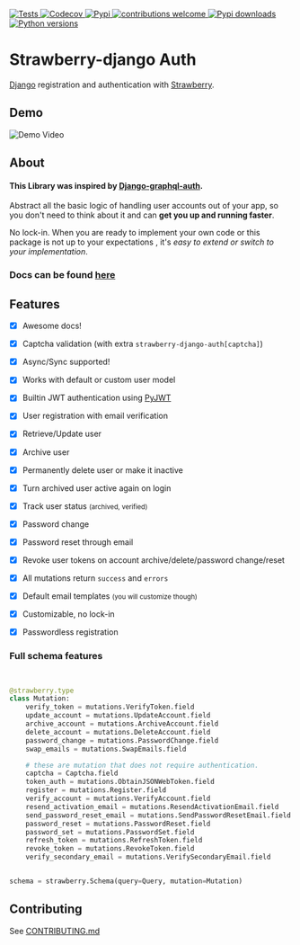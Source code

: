 [
![Tests](https://img.shields.io/github/actions/workflow/status/nrbnlulu/strawberry-django-auth/tests.yml?label=Tests&style=for-the-badge)
](https://github.com/nrbnlulu/strawberry-django-auth/actions/workflows/tests.yml)
[
![Codecov](https://img.shields.io/codecov/c/github/nrbnlulu/strawberry-django-auth?style=for-the-badge)
](https://app.codecov.io/gh/nrbnlulu/strawberry-django-auth)
[
![Pypi](https://img.shields.io/pypi/v/strawberry-django-auth.svg?style=for-the-badge&logo=appveyor)
](https://pypi.org/project/strawberry-django-auth/)
[
![contributions welcome](https://img.shields.io/badge/contributions-welcome-brightgreen.svg?style=for-the-badge&logo=appveyor)
](https://github.com/nrbnlulu/strawberry-django-auth/blob/main/CONTRIBUTING.md)
[
![Pypi downloads](https://img.shields.io/pypi/dm/strawberry-django-auth?style=for-the-badge)
](https://pypistats.org/packages/strawberry-django-auth)
[
![Python versions](https://img.shields.io/pypi/pyversions/strawberry-django-auth?style=social)
](https://pypi.org/project/strawberry-django-auth/)

# Strawberry-django Auth
[Django](https://github.com/django/django) registration and authentication with [Strawberry](https://strawberry.rocks/).

## Demo


![Demo Video](https://github.com/nrbnlulu/strawberry-django-auth/blob/main/demo.gif)


## About
#### This Library was inspired by [Django-graphql-auth](https://github.com/pedrobern/django-graphql-auth/).

Abstract all the basic logic of handling user accounts out of your app,
so you don't need to think about it and can **get you up and running faster**.

No lock-in. When you are ready to implement your own code or this package
is not up to your expectations , it's *easy to extend or switch to
your implementation*.


### Docs can be found [here](https://nrbnlulu.github.io/strawberry-django-auth/)

## Features

* [x] Awesome docs!
* [x] Captcha validation (with extra `strawberry-django-auth[captcha]`)
* [x] Async/Sync supported!
* [x] Works with default or custom user model
* [x] Builtin JWT authentication using [PyJWT](https://github.com/jpadilla/pyjwt)
* [x] User registration with email verification
* [x] Retrieve/Update user
* [x] Archive user
* [x] Permanently delete user or make it inactive
* [x] Turn archived user active again on login
* [x] Track user status <small>(archived, verified)</small>
* [x] Password change
* [x] Password reset through email
* [x] Revoke user tokens on account archive/delete/password change/reset
* [x] All mutations return `success` and `errors`
* [x] Default email templates <small>(you will customize though)</small>
* [x] Customizable, no lock-in
* [x] Passwordless registration


### Full schema features

```python


@strawberry.type
class Mutation:
    verify_token = mutations.VerifyToken.field
    update_account = mutations.UpdateAccount.field
    archive_account = mutations.ArchiveAccount.field
    delete_account = mutations.DeleteAccount.field
    password_change = mutations.PasswordChange.field
    swap_emails = mutations.SwapEmails.field

    # these are mutation that does not require authentication.
    captcha = Captcha.field
    token_auth = mutations.ObtainJSONWebToken.field
    register = mutations.Register.field
    verify_account = mutations.VerifyAccount.field
    resend_activation_email = mutations.ResendActivationEmail.field
    send_password_reset_email = mutations.SendPasswordResetEmail.field
    password_reset = mutations.PasswordReset.field
    password_set = mutations.PasswordSet.field
    refresh_token = mutations.RefreshToken.field
    revoke_token = mutations.RevokeToken.field
    verify_secondary_email = mutations.VerifySecondaryEmail.field


schema = strawberry.Schema(query=Query, mutation=Mutation)

```

## Contributing

See [CONTRIBUTING.md](https://github.com/nrbnlulu/strawberry-django-auth/blob/main/CONTRIBUTING.md)